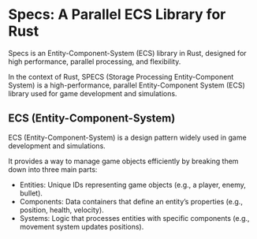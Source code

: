 # Specs: A Parallel ECS Library for Rust

Specs is an Entity-Component-System (ECS) library in Rust, designed for high performance, parallel processing, and flexibility.

In the context of Rust, SPECS (Storage Processing Entity-Component System) is a high-performance, parallel
Entity-Component System (ECS) library used for game development and simulations.

## ECS (Entity-Component-System)

ECS (Entity-Component-System) is a design pattern widely used in game development and simulations.

It provides a way to manage game objects efficiently by breaking them down into three main parts:

- Entities: Unique IDs representing game objects (e.g., a player, enemy, bullet).
- Components: Data containers that define an entity’s properties (e.g., position, health, velocity).
- Systems: Logic that processes entities with specific components (e.g., movement system updates positions).
